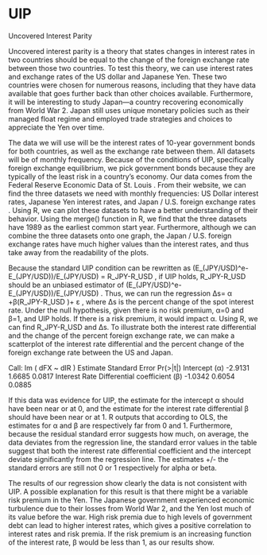 # UIP
Uncovered Interest Parity

Uncovered interest parity is a theory that states changes in interest rates in two countries should be equal to the change of the foreign exchange rate between those two countries. To test this theory, we can use interest rates and exchange rates of the US dollar and Japanese Yen. These two countries were chosen for numerous reasons, including that they have data available that goes further back than other choices available. Furthermore, it will be interesting to study Japan—a country recovering economically from World War 2. Japan still uses unique monetary policies such as their managed float regime and employed trade strategies and choices to appreciate the Yen over time.

The data we will use will be the interest rates of 10-year government bonds for both countries, as well as the exchange rate between them. All datasets will be of monthly frequency. Because of the conditions of UIP, specifically foreign exchange equilibrium, we pick government bonds because they are typically of the least risk in a country’s economy. Our data comes from the Federal Reserve Economic Data of St. Louis . From their website, we can find the three datasets we need with monthly frequencies: US Dollar interest rates, Japanese Yen interest rates, and Japan / U.S. foreign exchange rates . Using R, we can plot these datasets to have a better understanding of their behavior. Using the merge() function in R, we find that the three datasets have 1989 as the earliest common start year. Furthermore, although we can combine the three datasets onto one graph, the Japan / U.S. foreign exchange rates have much higher values than the interest rates, and thus take away from the readability of the plots. 

Because the standard UIP condition can be rewritten as  (E_(JPY/USD)^e-E_(JPY/USD))/E_(JPY/USD) = R_JPY-R_USD , if UIP holds, R_JPY-R_USD should be an unbiased estimator of  (E_(JPY/USD)^e-E_(JPY/USD))/E_(JPY/USD) . Thus, we can run the regression ∆s= α +β(R_JPY-R_USD )+ ε , where ∆s is the percent change of the spot interest rate. Under the null hypothesis, given there is no risk premium, α=0 and β=1, and UIP holds. If there is a risk premium, it would impact α. Using R, we can find R_JPY-R_USD and ∆s. To illustrate both the interest rate differential and the change of the percent foreign exchange rate, we can make a scatterplot of the interest rate differential and the percent change of the foreign exchange rate between the US and Japan.

Call: lm ( dFX ~ dIR )	                     Estimate	   Standard Error	       Pr(>|t|)
Intercept (α)	                               -2.9131	   1.6685	               0.0817
Interest Rate Differential coefficient (β)	-1.0342	     0.6054	               0.0885

If this data was evidence for UIP, the estimate for the intercept α should have been near or at 0, and the estimate for the interest rate differential β should have been near or at 1. R outputs that according to OLS, the estimates for α  and β are respectively far from 0 and 1. Furthermore, because the residual standard error suggests how much, on average, the data deviates from the regression line, the standard error values in the table suggest that both the interest rate differential coefficient and the intercept deviate significantly from the regression line. The estimates +/- the standard errors are still not 0 or 1 respectively for alpha or beta. 

The results of our regression show clearly the data is not consistent with UIP. A possible explanation for this result is that there might be a variable risk premium in the Yen. The Japanese government experienced economic turbulence due to their losses from World War 2, and the Yen lost much of its value before the war. High risk premia due to high levels of government debt can lead to higher interest rates, which gives a positive correlation to interest rates and risk premia. If the risk premium is an increasing function of the interest rate, β would be less than 1, as our results show. 

